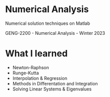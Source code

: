 # Numerical Analysis
Numerical solution techniques on Matlab

GENG-2200 - Numerical Analysis - Winter 2023
# What I learned
- Newton-Raphson
- Runge-Kutta
- Interpolation & Regression
- Methods in Differentation and Integration
- Solving Linear Systems & Eigenvalues
